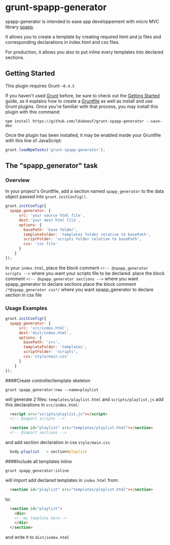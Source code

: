 # grunt-spapp-generator

spapp-generator is intended to ease app developpement with micro MVC library [spapp](https://github.com/c-smile/spapp).

It allows you to create a template by creating required html and js files and corresponding declarations in index.html and css files.

For production, it allows you also to put inline every templates into declared sections.

## Getting Started
This plugin requires Grunt `~0.4.5`

If you haven't used [Grunt](http://gruntjs.com/) before, be sure to check out the [Getting Started](http://gruntjs.com/getting-started) guide, as it explains how to create a [Gruntfile](http://gruntjs.com/sample-gruntfile) as well as install and use Grunt plugins. Once you're familiar with that process, you may install this plugin with this command:

```shell
npm install https://github.com/lduboeuf/grunt-spapp-generator --save-dev
```

Once the plugin has been installed, it may be enabled inside your Gruntfile with this line of JavaScript:

```js
grunt.loadNpmTasks('grunt-spapp-generator');
```

## The "spapp_generator" task

### Overview
In your project's Gruntfile, add a section named `spapp_generator` to the data object passed into `grunt.initConfig()`.

```js
grunt.initConfig({
  spapp_generator: {
      src: 'your source html file',
      dest:'your dest html file',
      options: {
        basePath: 'base folder',
        templateFolder: 'templates folder relative to basePath',
        scriptFolder: 'scripts folder relative to basePath',
        css: 'css file'
      }
    }
});
```

In your `index.html`, place the block comment `<!-- @spapp_generator scripts -->` where you want your scripts file to be declared.
place the block comment `<!-- @spapp_generator sections -->` where you want spapp_generator to declare sections
place the block comment `/*@spapp_generator css*/` where you want spapp_generator to declare section in css file

### Usage Examples



```js
grunt.initConfig({
  spapp_generator: {
      src: 'src/index.html',
      dest:'dist/index.html',
      options: {
        basePath: 'src',
        templateFolder: 'templates',
        scriptFolder: 'scripts',
        css:'style/main.css'
      }
    }
});
```

####Create controller/template skeleton

```shell
grunt spapp_generator:new --name=playlist
```
will generate 2 files: `templates/playlist.html` and `scripts/playlist.js`
 add this declarations in `src/index.html`:
```html
  <script src="scripts/playlist.js"></script>
  <!-- @import scripts -->
```
```html
  <section id="playlist" src="templates/playlist.html"></section>
  <!-- @import sections -->
```
and add section declaration in css `style/main.css`
```css
  body.playlist   > section#playlist
```

####include all templates inline

```shell
grunt spapp_generator:inline
```
will import add declared templates in `index.html`
from:
```html
  <section id="playlist" src="templates/playlist.html"></section>
```
to:
```html
  <section id="playlist">
    <div>
    <!--my template here-->
    </div>
  </section>
```

 and write it to `dist/index.html`
